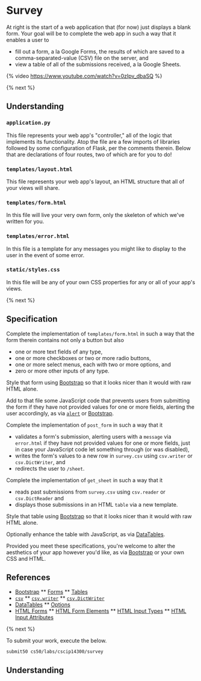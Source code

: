 # Survey

At right is the start of a web application that (for now) just displays a blank form. Your goal will be to complete the web app in such a way that it enables a user to

* fill out a form, a la Google Forms, the results of which are saved to a comma-separated-value (CSV) file on the server, and
* view a table of all of the submissions received, a la Google Sheets.

{% video https://www.youtube.com/watch?v=0zIpv_dbaSQ %}

{% next %}

## Understanding

### `application.py`

This file represents your web app's "controller," all of the logic that implements its functionality. Atop the file are a few imports of libraries followed by some configuration of Flask, per the comments therein. Below that are declarations of four routes, two of which are for you to do!

### `templates/layout.html`

This file represents your web app's layout, an HTML structure that all of your views will share.


### `templates/form.html`

In this file will live your very own form, only the skeleton of which we've written for you.

### `templates/error.html`

In this file is a template for any messages you might like to display to the user in the event of some error.

### `static/styles.css`

In this file will be any of your own CSS properties for any or all of your app's views.

{% next %}

## Specification

Complete the implementation of `templates/form.html` in such a way that the form therein contains not only a button but also

* one or more text fields of any type,
* one or more checkboxes or two or more radio buttons,
* one or more select menus, each with two or more options, and
* zero or more other inputs of any type.

Style that form using [Bootstrap](http://getbootstrap.com/docs/4.1/components/forms/) so that it looks nicer than it would with raw HTML alone.

Add to that file some JavaScript code that prevents users from submitting the form if they have not provided values for one or more fields, alerting the user accordingly, as via [`alert`](https://www.w3schools.com/jsref/met_win_alert.asp) or [Bootstrap](http://getbootstrap.com/docs/4.1/components/forms/#validation).

Complete the implementation of `post_form` in such a way that it

* validates a form's submission, alerting users with a `message` via `error.html` if they have not provided values for one or more fields, just in case your JavaScript code let something through (or was disabled),
* writes the form's values to a new row in `survey.csv` using `csv.writer` or `csv.DictWriter`, and
* redirects the user to `/sheet`.

Complete the implementation of `get_sheet` in such a way that it

* reads past submissions from `survey.csv` using `csv.reader` or `csv.DictReader` and
* displays those submissions in an HTML `table` via a new template.

Style that table using [Bootstrap](http://getbootstrap.com/docs/4.1/content/tables/) so that it looks nicer than it would with raw HTML alone.

Optionally enhance the table with JavaScript, as via [DataTables](https://datatables.net/examples/styling/bootstrap4).

Provided you meet these specifications, you're welcome to alter the aesthetics of your app however you'd like, as via [Bootstrap](http://getbootstrap.com/docs/4.1/) or your own CSS and HTML.

## References

* [Bootstrap](http://getbootstrap.com/docs/4.1/)
** [Forms](https://getbootstrap.com/docs/4.1/components/forms/)
** [Tables](https://getbootstrap.com/docs/4.1/content/tables/)
* [`csv`](https://docs.python.org/3/library/csv.html)
** [`csv.writer`](https://docs.python.org/3/library/csv.html#csv.writer)
** [`csv.DictWriter`](https://docs.python.org/3/library/csv.html#csv.DictWriter)
* [DataTables](https://datatables.net/examples/styling/bootstrap4)
** [Options](https://datatables.net/reference/option/)
* [HTML Forms](https://www.w3schools.com/html/html_forms.asp)
** [HTML Form Elements](https://www.w3schools.com/html/html_form_elements.asp)
** [HTML Input Types](https://www.w3schools.com/html/html_form_input_types.asp)
** [HTML Input Attributes](https://www.w3schools.com/html/html_form_attributes.asp)

{% next %}

To submit your work, execute the below.

```
submit50 cs50/labs/cscip14300/survey
```

## Understanding
